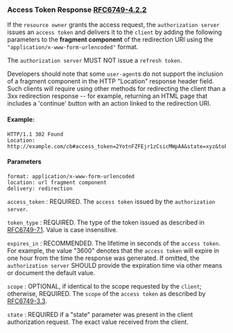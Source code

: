 ### Access Token Response [RFC6749-4.2.2]

If the `resource owner` grants the access request, the `authorization
server` issues an `access token` and delivers it to the `client` by adding
the following parameters to the **fragment component** of the redirection
URI using the `"application/x-www-form-urlencoded"` format.

The `authorization server` MUST NOT issue a `refresh token`.

Developers should note that some `user-agent`s do not support the
inclusion of a fragment component in the HTTP "Location" response
header field. Such clients will require using other methods for
redirecting the client than a 3xx redirection response -- for
example, returning an HTML page that includes a 'continue' button
with an action linked to the redirection URI.

#### Example:

```http response
HTTP/1.1 302 Found
Location: http://example.com/cb#access_token=2YotnFZFEjr1zCsicMWpAA&state=xyz&token_type=example&expires_in=3600
```

#### Parameters

```
format: application/x-www-form-urlencoded
location: url fragment component
delivery: redirection
```

`access_token`
: REQUIRED. The `access token` issued by the `authorization server`.

`token_type`
: REQUIRED. The type of the token issued as described in [RFC6749-7.1].
Value is case insensitive.

`expires_in`
: RECOMMENDED. The lifetime in seconds of the `access token`. For
example, the value "3600" denotes that the `access token` will
expire in one hour from the time the response was generated.
If omitted, the `authorization server` SHOULD provide the
expiration time via other means or document the default value.

`scope`
: OPTIONAL, if identical to the scope requested by the `client`;
otherwise, REQUIRED. The `scope` of the `access token` as
described by [RFC6749-3.3].

`state`
: REQUIRED if a "state" parameter was present in the client
authorization request. The exact value received from the
client.

[RFC6749-3.3]: https://datatracker.ietf.org/doc/html/rfc6749#section-3.3

[RFC6749-4.2.2]: https://datatracker.ietf.org/doc/html/rfc6749#section-4.2.2

[RFC6749-7.1]: https://datatracker.ietf.org/doc/html/rfc6749#section-7.1
